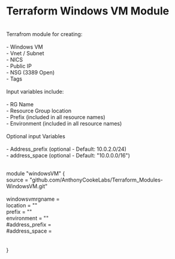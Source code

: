 # Terraform Windows VM Module

<br>Terrafrom module for creating:
<br>
<br>- Windows VM
<br>- Vnet / Subnet
<br>- NICS
<br>- Public IP
<br>- NSG (3389 Open)
<br>- Tags 
<br>
<br>Input variables include:
<br>
<br>- RG Name
<br>- Resource Group location
<br>- Prefix (included in all resource names)
<br>- Environment (included in all resource names)
<br>
<br>Optional input Variables
<br>
<br>- Address_prefix (optional - Default: 10.0.2.0/24)
<br>- address_space (optional - Default: "10.0.0.0/16")


<br>module "windowsVM" {
<br>  source = "github.com/AnthonyCookeLabs/Terraform_Modules-WindowsVM.git"
<br>
<br>  windowsvmrgname = 
<br>  location = ""
<br>  prefix = ""
<br>  environment = ""
<br>  #address_prefix = 
<br>  #address_space = 
<br>  
<br>}
